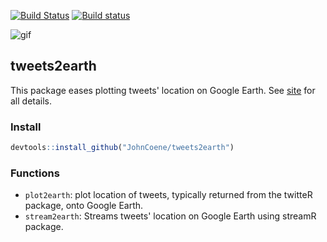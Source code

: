 [![Build Status](https://travis-ci.org/JohnCoene/tweets2earth.svg?branch=master)](https://travis-ci.org/JohnCoene/tweets2earth)
[![Build status](https://ci.appveyor.com/api/projects/status/qw77mjh79yjeakos/branch/master?svg=true)](https://ci.appveyor.com/project/JohnCoene/tweets2earth/branch/master)

![gif](http://john-coene.com/img/thumbnails/tweets2earth.gif)

## tweets2earth ##

This package eases plotting tweets' location on Google Earth. See [site](http://john-coene.com/tweets2earth) for all details.

### Install ###

```R
devtools::install_github("JohnCoene/tweets2earth")
```

### Functions ###

* `plot2earth`: plot location of tweets, typically returned from the twitteR package, onto Google Earth. 
* `stream2earth`: Streams tweets' location on Google Earth using streamR package.